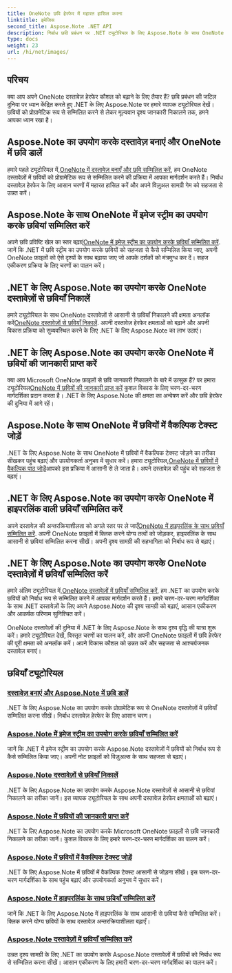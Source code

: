 ```yaml
---
title: OneNote छवि हेरफेर में महारत हासिल करना
linktitle: इमेजिस
second_title: Aspose.Note .NET API
description: निर्बाध छवि प्रबंधन पर .NET ट्यूटोरियल के लिए Aspose.Note के साथ OneNote दस्तावेज़ हेरफेर की दुनिया का अन्वेषण करें। अपनी दृश्य सामग्री को सहजता से उन्नत करें।
type: docs
weight: 23
url: /hi/net/images/
---
```

## परिचय

क्या आप अपने OneNote दस्तावेज़ हेरफेर कौशल को बढ़ाने के लिए तैयार हैं? छवि प्रबंधन की जटिल दुनिया पर ध्यान केंद्रित करते हुए .NET के लिए Aspose.Note पर हमारे व्यापक ट्यूटोरियल देखें। छवियों को प्रोग्रामेटिक रूप से सम्मिलित करने से लेकर मूल्यवान दृश्य जानकारी निकालने तक, हमने आपका ध्यान रखा है।

## Aspose.Note का उपयोग करके दस्तावेज़ बनाएं और OneNote में छवि डालें
 हमारे पहले ट्यूटोरियल में,[OneNote में दस्तावेज़ बनाएँ और छवि सम्मिलित करें](./build-doc-insert-image/), हम OneNote दस्तावेज़ों में छवियों को प्रोग्रामेटिक रूप से सम्मिलित करने की प्रक्रिया में आपका मार्गदर्शन करते हैं। निर्बाध दस्तावेज़ हेरफेर के लिए आसान चरणों में महारत हासिल करें और अपने विज़ुअल सामग्री गेम को सहजता से उन्नत करें।

## Aspose.Note के साथ OneNote में इमेज स्ट्रीम का उपयोग करके छवियां सम्मिलित करें
 अपने छवि प्रविष्टि खेल का स्तर बढ़ाएं[OneNote में इमेज स्ट्रीम का उपयोग करके छवियाँ सम्मिलित करें](./insert-image-using-image-stream/). जानें कि .NET में छवि स्ट्रीम का उपयोग करके छवियों को सहजता से कैसे सम्मिलित किया जाए, अपनी OneNote फ़ाइलों को ऐसे दृश्यों के साथ बढ़ाया जाए जो आपके दर्शकों को मंत्रमुग्ध कर दें। सहज एकीकरण प्रक्रिया के लिए चरणों का पालन करें।

## .NET के लिए Aspose.Note का उपयोग करके OneNote दस्तावेज़ों से छवियाँ निकालें
 हमारे ट्यूटोरियल के साथ OneNote दस्तावेज़ों से आसानी से छवियाँ निकालने की क्षमता अनलॉक करें[OneNote दस्तावेज़ों से छवियाँ निकालें](./extract-images/). अपनी दस्तावेज़ हेरफेर क्षमताओं को बढ़ाने और अपनी विकास प्रक्रिया को सुव्यवस्थित करने के लिए .NET के लिए Aspose.Note का लाभ उठाएं।

## .NET के लिए Aspose.Note का उपयोग करके OneNote में छवियों की जानकारी प्राप्त करें
 क्या आप Microsoft OneNote फ़ाइलों से छवि जानकारी निकालने के बारे में उत्सुक हैं? पर हमारा ट्यूटोरियल[OneNote में छवियों की जानकारी प्राप्त करें](./get-info-of-images/) कुशल विकास के लिए चरण-दर-चरण मार्गदर्शिका प्रदान करता है। .NET के लिए Aspose.Note की क्षमता का अन्वेषण करें और छवि हेरफेर की दुनिया में आगे रहें।

## Aspose.Note के साथ OneNote में छवियों में वैकल्पिक टेक्स्ट जोड़ें
 .NET के लिए Aspose.Note के साथ OneNote में छवियों में वैकल्पिक टेक्स्ट जोड़ने का तरीका सीखकर पहुंच बढ़ाएं और उपयोगकर्ता अनुभव में सुधार करें। हमारा ट्यूटोरियल,[OneNote में छवियों में वैकल्पिक पाठ जोड़ें](./image-alternative-text/)आपको इस प्रक्रिया में आसानी से ले जाता है। अपने दस्तावेज़ की पहुंच को सहजता से बढ़ाएं।

## .NET के लिए Aspose.Note का उपयोग करके OneNote में हाइपरलिंक वाली छवियाँ सम्मिलित करें
 अपने दस्तावेज़ की अन्तरक्रियाशीलता को अगले स्तर पर ले जाएँ[OneNote में हाइपरलिंक के साथ छवियाँ सम्मिलित करें](./insert-image-hyperlink/). अपनी OneNote फ़ाइलों में क्लिक करने योग्य तत्वों को जोड़कर, हाइपरलिंक के साथ आसानी से छवियां सम्मिलित करना सीखें। अपनी दृश्य सामग्री की सहभागिता को निर्बाध रूप से बढ़ाएं।

## .NET के लिए Aspose.Note का उपयोग करके OneNote दस्तावेज़ों में छवियाँ सम्मिलित करें
 हमारे अंतिम ट्यूटोरियल में,[OneNote दस्तावेज़ों में छवियाँ सम्मिलित करें](./insert-images/), हम .NET का उपयोग करके छवियों को निर्बाध रूप से सम्मिलित करने में आपका मार्गदर्शन करते हैं। हमारे चरण-दर-चरण मार्गदर्शिका के साथ .NET दस्तावेज़ों के लिए अपने Aspose.Note की दृश्य सामग्री को बढ़ाएं, आसान एकीकरण और आकर्षक परिणाम सुनिश्चित करें।

OneNote दस्तावेज़ों की दुनिया में .NET के लिए Aspose.Note के साथ दृश्य वृद्धि की यात्रा शुरू करें। हमारे ट्यूटोरियल देखें, विस्तृत चरणों का पालन करें, और अपनी OneNote फ़ाइलों में छवि हेरफेर की पूरी क्षमता को अनलॉक करें। अपने विकास कौशल को उन्नत करें और सहजता से आश्चर्यजनक दस्तावेज़ बनाएं।
## छवियाँ ट्यूटोरियल
### [दस्तावेज़ बनाएं और Aspose.Note में छवि डालें](./build-doc-insert-image/)
.NET के लिए Aspose.Note का उपयोग करके प्रोग्रामेटिक रूप से OneNote दस्तावेज़ों में छवियाँ सम्मिलित करना सीखें। निर्बाध दस्तावेज़ हेरफेर के लिए आसान चरण।
### [Aspose.Note में इमेज स्ट्रीम का उपयोग करके छवियाँ सम्मिलित करें](./insert-image-using-image-stream/)
जानें कि .NET में इमेज स्ट्रीम का उपयोग करके Aspose.Note दस्तावेज़ों में छवियों को निर्बाध रूप से कैसे सम्मिलित किया जाए। अपनी नोट फ़ाइलों को विज़ुअल्स के साथ सहजता से बढ़ाएं।
### [Aspose.Note दस्तावेज़ों से छवियाँ निकालें](./extract-images/)
.NET के लिए Aspose.Note का उपयोग करके Aspose.Note दस्तावेज़ों से आसानी से छवियां निकालने का तरीका जानें। इस व्यापक ट्यूटोरियल के साथ अपनी दस्तावेज़ हेरफेर क्षमताओं को बढ़ाएं।
### [Aspose.Note में छवियों की जानकारी प्राप्त करें](./get-info-of-images/)
.NET के लिए Aspose.Note का उपयोग करके Microsoft OneNote फ़ाइलों से छवि जानकारी निकालने का तरीका जानें। कुशल विकास के लिए हमारे चरण-दर-चरण मार्गदर्शिका का पालन करें।
### [Aspose.Note में छवियों में वैकल्पिक टेक्स्ट जोड़ें](./image-alternative-text/)
.NET के लिए Aspose.Note में छवियों में वैकल्पिक टेक्स्ट आसानी से जोड़ना सीखें। इस चरण-दर-चरण मार्गदर्शिका के साथ पहुंच बढ़ाएं और उपयोगकर्ता अनुभव में सुधार करें।
### [Aspose.Note में हाइपरलिंक के साथ छवियाँ सम्मिलित करें](./insert-image-hyperlink/)
जानें कि .NET के लिए Aspose.Note में हाइपरलिंक के साथ आसानी से छवियां कैसे सम्मिलित करें। क्लिक करने योग्य छवियों के साथ दस्तावेज़ अन्तरक्रियाशीलता बढ़ाएँ।
### [Aspose.Note दस्तावेज़ों में छवियाँ सम्मिलित करें](./insert-images/)
उन्नत दृश्य सामग्री के लिए .NET का उपयोग करके Aspose.Note दस्तावेज़ों में छवियों को निर्बाध रूप से सम्मिलित करना सीखें। आसान एकीकरण के लिए हमारी चरण-दर-चरण मार्गदर्शिका का पालन करें।
